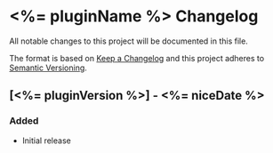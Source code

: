 # <%= pluginName %> Changelog

All notable changes to this project will be documented in this file.

The format is based on [Keep a Changelog](http://keepachangelog.com/) and this project adheres to [Semantic Versioning](http://semver.org/).

## [<%= pluginVersion %>] - <%= niceDate %>
### Added
- Initial release
